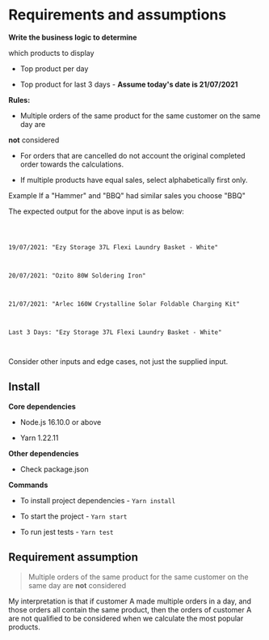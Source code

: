 # Requirements and assumptions

**Write the business logic to determine**

which products to display

- Top product per day

- Top product for last 3 days - **Assume today's date is 21/07/2021**

**Rules:**

- Multiple orders of the same product for the same customer on the same day are

**not** considered

- For orders that are cancelled do not account the original completed order towards the calculations.

- If multiple products have equal sales, select alphabetically first only.

Example If a "Hammer" and "BBQ" had similar sales you choose "BBQ"

The expected output for the above input is as below:

```text



19/07/2021: "Ezy Storage 37L Flexi Laundry Basket - White"



20/07/2021: "Ozito 80W Soldering Iron"



21/07/2021: "Arlec 160W Crystalline Solar Foldable Charging Kit"



Last 3 Days: "Ezy Storage 37L Flexi Laundry Basket - White"



```

Consider other inputs and edge cases, not just the supplied input.

## Install

**Core dependencies**

- Node.js 16.10.0 or above

- Yarn 1.22.11

**Other dependencies**

- Check package.json

**Commands**

- To install project dependencies - `Yarn install`

- To start the project - `Yarn start`

- To run jest tests - `Yarn test`

## Requirement assumption

> Multiple orders of the same product for the same customer on the same
> day are
> **not** considered

My interpretation is that if customer A made multiple orders in a day, and those orders all contain the same product, then the orders of customer A are not qualified to be considered when we calculate the most popular products.
